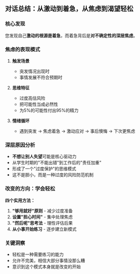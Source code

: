 ## 对话总结：从激动到着急，从焦虑到渴望轻松

### 核心发现
您发现自己**激动的根源是着急**，而着急背后是**对不确定性的深层焦虑**。

### 焦虑的表现模式
1. **触发场景**
   - 突发情况出现时
   - 事情发展不符合预期时

2. **思维特征**
   - 过度高估风险
   - 把可能性当成必然性
   - 为5%的可能性付出95%的精力

3. **情绪循环**
   - 遇到突发 → 焦虑着急 → 激动应对 → 事后懊悔 → 下次更焦虑

### 深层原因分析
- **不想让别人失望**可能是核心驱动力
- 从学生时期的"不能出错"到工作后的"责任加重"
- 形成了一个"过度保护"的思维模式
- 这不是胆小，而是一种过度的风险防范机制

### 改变的方向：学会轻松

**四个实用方法：**
1. **"够用就好"原则** - 减少过度准备
2. **设置"担心时间"** - 集中处理焦虑
3. **"然后呢"思考法** - 理性评估后果
4. **从小事开始练习** - 逐步建立新模式

### 关键洞察
- 轻松是一种需要练习的能力
- 允许不完美，相信大部分事情没那么糟
- 意识到这个模式本身就是改变的开始
